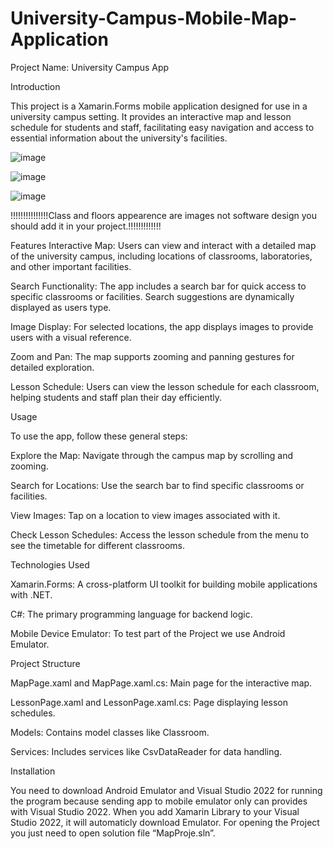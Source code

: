 # University-Campus-Mobile-Map-Application
Project Name: University Campus App

Introduction

This project is a Xamarin.Forms mobile application designed for use in a university campus setting. It provides an interactive map and lesson schedule for students and staff, facilitating easy navigation and access to essential information about the university's facilities.

![image](https://github.com/EmirTuccar/University-Campus-Mobile-Map-Application/assets/94643722/4cd6dc1b-9e9b-43b3-8d63-970d58d43751)

![image](https://github.com/EmirTuccar/University-Campus-Mobile-Map-Application/assets/94643722/65ee0ff3-1ba5-43ca-aab1-6f114c935092)

![image](https://github.com/EmirTuccar/University-Campus-Mobile-Map-Application/assets/94643722/29e5c8be-b397-4aa6-9e09-dd0597a98b5a)

!!!!!!!!!!!!!!!Class and floors appearence are images not software design you should add it in your project.!!!!!!!!!!!!!


Features
Interactive Map: Users can view and interact with a detailed map of the university campus, including locations of classrooms, laboratories, and other important facilities.

Search Functionality: The app includes a search bar for quick access to specific classrooms or facilities. Search suggestions are dynamically displayed as users type.

Image Display: For selected locations, the app displays images to provide users with a visual reference.

Zoom and Pan: The map supports zooming and panning gestures for detailed exploration.

Lesson Schedule: Users can view the lesson schedule for each classroom, helping students and staff plan their day efficiently.

Usage

To use the app, follow these general steps:

Explore the Map: Navigate through the campus map by scrolling and zooming.

Search for Locations: Use the search bar to find specific classrooms or facilities.

View Images: Tap on a location to view images associated with it.

Check Lesson Schedules: Access the lesson schedule from the menu to see the timetable for different classrooms.


Technologies Used

Xamarin.Forms: A cross-platform UI toolkit for building mobile applications with .NET.

C#: The primary programming language for backend logic.

Mobile Device Emulator: To test part of the Project we use Android Emulator.





Project Structure

MapPage.xaml and MapPage.xaml.cs: Main page for the interactive map.

LessonPage.xaml and LessonPage.xaml.cs: Page displaying lesson schedules.

Models: Contains model classes like Classroom.

Services: Includes services like CsvDataReader for data handling.


Installation

You need to download Android Emulator and Visual Studio 2022 for running the program because sending app to mobile emulator only can provides with Visual Studio 2022. When you add Xamarin Library to your Visual Studio 2022, it will automaticly download Emulator. For opening the Project you just need to open solution file “MapProje.sln”.


